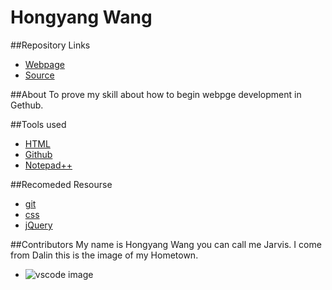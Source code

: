 # Hongyang Wang

##Repository Links

- [Webpage](https://jarvis-wang.github.io/aboutjarvis/.)
- [Source](https://github.com/Jarvis-wang/aboutjarvis)

##About
To prove my skill about how to begin webpge development in Gethub.

##Tools used

- [HTML](https://www.w3schools.com/html/)
- [Github](https://github.com/)
- [Notepad++](https://notepad-plus-plus.org/download/v7.6.2.html)

##Recomeded Resourse
- [git](https://git-scm.com/)
- [css](https://www.w3schools.com/css/)
- [jQuery](https://jquery.com/)

##Contributors
My name is Hongyang Wang you can call me Jarvis. I come from Dalin this is the image of my Hometown.
- ![vscode image](https://www.azamaraclubcruises.com/sites/default/files/heros/dalian-china-1800x1000.jpg)
